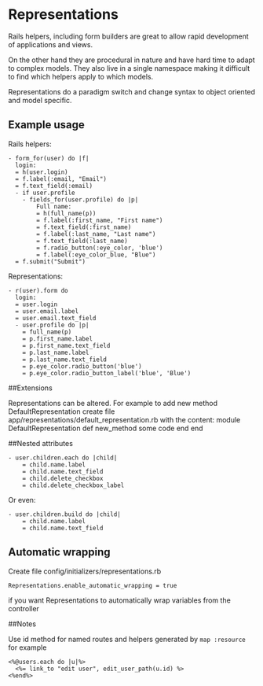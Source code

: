 # Representations

Rails helpers, including form builders are great to allow rapid development of applications and views.

On the other hand they are procedural in nature and have hard time to adapt to complex models. They also live in a single namespace making it difficult to find which helpers apply to which models.

Representations do a paradigm switch and change syntax to object oriented and model specific.

## Example usage

Rails helpers:

    - form_for(user) do |f|
      login:
      = h(user.login)
      = f.label(:email, "Email")
      = f.text_field(:email)
      - if user.profile
        - fields_for(user.profile) do |p|
            Full name:
            = h(full_name(p))
            = f.label(:first_name, "First name")
            = f.text_field(:first_name)
            = f.label(:last_name, "Last name")
            = f.text_field(:last_name)
            = f.radio_button(:eye_color, 'blue')
            = f.label(:eye_color_blue, "Blue")
      = f.submit("Submit")

Representations:

    - r(user).form do
      login:
      = user.login
      = user.email.label
      = user.email.text_field
      - user.profile do |p|
        = full_name(p)
        = p.first_name.label
        = p.first_name.text_field
        = p.last_name.label
        = p.last_name.text_field
        = p.eye_color.radio_button('blue')
        = p.eye_color.radio_button_label('blue', 'Blue')

##Extensions

Representations can be altered. For example to add new method DefaultRepresentation create file app/representations/default_representation.rb with the content:
    module DefaultRepresentation
        def new_method
            some code
        end
    end

##Nested attributes

    - user.children.each do |child|
        = child.name.label
        = child.name.text_field
        = child.delete_checkbox
        = child.delete_checkbox_label

Or even:

    - user.children.build do |child|
        = child.name.label
        = child.name.text_field

## Automatic wrapping

Create file config/initializers/representations.rb

    Representations.enable_automatic_wrapping = true

if you want Representations to automatically wrap variables from the controller

##Notes

Use id method for named routes and helpers generated by `map :resource` for example

    <%@users.each do |u|%>
      <%= link_to "edit user", edit_user_path(u.id) %>
    <%end%>
